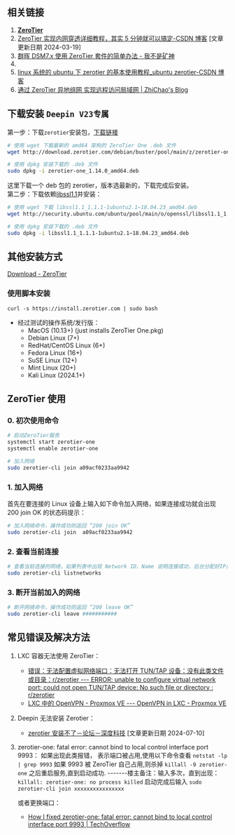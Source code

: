 ## 相关链接

1. **[ZeroTier](https://my.zerotier.com/)**
2. [ZeroTier 实现内网穿透详细教程，其实 5 分钟就可以搞定-CSDN 博客](https://blog.csdn.net/weixin_44786530/article/details/128283075) [文章更新日期 2024-03-19]
3. [群晖 DSM7.x 使用 ZeroTier 套件的简单办法 - 我不是矿神](https://imnks.com/3175.html)
4.
5. [linux 系统的 ubuntu 下 zerotier 的基本使用教程\_ubuntu zerotier-CSDN 博客](https://blog.csdn.net/awzs7758520/article/details/130127967)
6. [通过 ZeroTier 异地组网 实现远程访问局域网 | ZhiChao's Blog](https://zhichao.org/posts/zerotier#%E9%85%8D%E7%BD%AE%E5%AE%A2%E6%88%B7%E7%AB%AF%E8%B7%AF%E7%94%B1)

## 下载安装 `Deepin V23专属`

第一步：下载`zerotier`安装包，[下载链接](http://download.zerotier.com/debian/buster/pool/main/z/zerotier-one/)

```bash
# 使用 wget 下载最新的 amd64 架构的 ZeroTier One .deb 文件
wget http://download.zerotier.com/debian/buster/pool/main/z/zerotier-one/zerotier-one_1.14.0_amd64.deb

# 使用 dpkg 安装下载的 .deb 文件
sudo dpkg -i zerotier-one_1.14.0_amd64.deb
```

这里下载一个 deb 包的 zerotier，版本选最新的，下载完成后安装。  
第二步：下载依赖[libssl1.1](http://security.ubuntu.com/ubuntu/pool/main/o/openssl/libssl1.1_1.1.1-1ubuntu2.1~18.04.23_amd64.deb)并安装：

```bash
# 使用 wget 下载 libssl1.1_1.1.1-1ubuntu2.1~18.04.23_amd64.deb
wget http://security.ubuntu.com/ubuntu/pool/main/o/openssl/libssl1.1_1.1.1-1ubuntu2.1~18.04.23_amd64.deb

# 使用 dpkg 安装下载的 .deb 文件
sudo dpkg -i libssl1.1_1.1.1-1ubuntu2.1~18.04.23_amd64.deb
```

## 其他安装方式

[Download - ZeroTier](https://www.zerotier.com/download/#entry-5)

### 使用脚本安装

`curl -s https://install.zerotier.com | sudo bash`

- 经过测试的操作系统/发行版：
  - MacOS (10.13+) (just installs ZeroTier One.pkg)
  - Debian Linux (7+)
  - RedHat/CentOS Linux (6+)
  - Fedora Linux (16+)
  - SuSE Linux (12+)
  - Mint Linux (20+)
  - Kali Linux (2024.1+)

## ZeroTier 使用

### 0. 初次使用命令

```bash
# 启动ZeroTier服务
systemctl start zerotier-one
systemctl enable zerotier-one

# 加入网络
sudo zerotier-cli join a09acf0233aa9942
```

### 1. 加入网络

首先在要连接的 Linux 设备上输入如下命令加入网络，如果连接成功就会出现 200 join OK 的状态码提示：

```bash
# 加入网络命令，操作成功则返回 “200 join OK”
sudo zerotier-cli join  a09acf0233aa9942
```

### 2. 查看当前连接

```bash
# 查看当前连接的网络，如果列表中出现 Network ID、Name 说明连接成功，后台分配好IP后再查看IP地址也会出现。
sudo zerotier-cli listnetworks
```

### 3. 断开当前加入的网络

```bash
# 断开网络命令，操作成功则返回 “200 leave OK”
sudo zerotier-cli leave ###########
```

## 常见错误及解决方法

1. LXC 容器无法使用 ZeroTier：

   - [错误：无法配置虚拟网络端口：无法打开 TUN/TAP 设备：没有此类文件或目录：r/zerotier --- ERROR: unable to configure virtual network port: could not open TUN/TAP device: No such file or directory : r/zerotier](https://www.reddit.com/r/zerotier/comments/l10x9f/error_unable_to_configure_virtual_network_port/)
   - [LXC 中的 OpenVPN - Proxmox VE --- OpenVPN in LXC - Proxmox VE](https://pve.proxmox.com/wiki/OpenVPN_in_LXC)

2. Deepin 无法安装 Zerotier：

   - [zerotier 安装不了－论坛－深度科技](https://bbs.deepin.org/post/274115) [文章更新日期 2024-07-10]

3. zerotier-one: fatal error: cannot bind to local control interface port 9993：
   如果出现此类报错， 表示端口被占用,使用以下命令查看
   `netstat -lp | grep 9993`
   如果 9993 被 ZeroTier 自己占用,则杀掉 `killall -9 zerotier-one` 之后重启服务,直到启动成功.
   -------楼主备注：输入多次，直到出现：`killall: zerotier-one: no process killed`
   启动完成后输入
   `sudo zerotier-cli join xxxxxxxxxxxxxxxx`

   或者更换端口：

   - [How I fixed zerotier-one: fatal error: cannot bind to local control interface port 9993 | TechOverflow](https://techoverflow.net/2022/09/27/how-i-fixed-zerotier-one-fatal-error-cannot-bind-to-local-control-interface-port-9993/)
